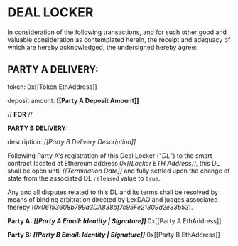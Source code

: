 # **__DEAL LOCKER__**

In consideration of the following transactions, and for such other good and valuable consideration as contemplated herein, the receipt and adequacy of which are hereby acknowledged, the undersigned hereby agree:

## __**PARTY A DELIVERY:**__ 

token: 0x[[Token EthAddress]]

deposit amount: **[[Party A Deposit Amount]]**

// __**FOR**__ //

__**PARTY B DELIVERY:**__ 

description: *[[Party B Delivery Description]]*

Following Party A's registration of this Deal Locker ("*DL*") to the smart contract located at Ethereum address *0x[[Locker ETH Address]]*, this DL shall be open until *[[Termination Date]]* and fully settled upon the change of state from the associated DL `released` value to `true`.

Any and all disputes related to this DL and its terms shall be resolved by means of binding arbitration directed by LexDAO and judges associated thereby (*0x06153608b799a3DA838bf7c95Fe21309d2e33b53*).

**Party A:** __*[[Party A Email: Identity | Signature]]*__
0x[[Party A EthAddress]]

**Party B:** __*[[Party B Email: Identity | Signature]]*__
0x[[Party B EthAddress]]
